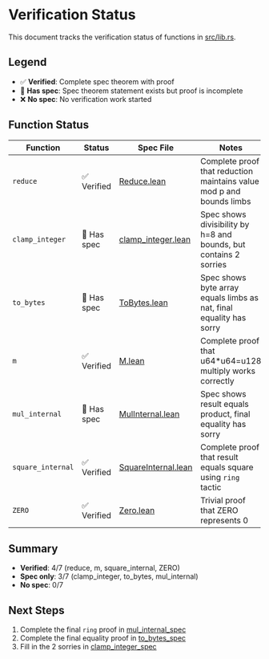 # Verification Status

This document tracks the verification status of functions in [src/lib.rs](src/lib.rs).

## Legend

- ✅ **Verified**: Complete spec theorem with proof
- 📝 **Has spec**: Spec theorem statement exists but proof is incomplete
- ❌ **No spec**: No verification work started

## Function Status

| Function | Status | Spec File | Notes |
|----------|--------|-----------|-------|
| `reduce` | ✅ Verified | [Reduce.lean](verify/Verify/Proofs/Reduce.lean) | Complete proof that reduction maintains value mod p and bounds limbs |
| `clamp_integer` | 📝 Has spec | [clamp_integer.lean](verify/Verify/Proofs/clamp_integer.lean) | Spec shows divisibility by h=8 and bounds, but contains 2 sorries |
| `to_bytes` | 📝 Has spec | [ToBytes.lean](verify/Verify/Proofs/ToBytes.lean) | Spec shows byte array equals limbs as nat, final equality has sorry |
| `m` | ✅ Verified | [M.lean](verify/Verify/Proofs/M.lean) | Complete proof that u64*u64=u128 multiply works correctly |
| `mul_internal` | 📝 Has spec | [MulInternal.lean](verify/Verify/Proofs/MulInternal.lean) | Spec shows result equals product, final equality has sorry |
| `square_internal` | ✅ Verified | [SquareInternal.lean](verify/Verify/Proofs/SquareInternal.lean) | Complete proof that result equals square using `ring` tactic |
| `ZERO` | ✅ Verified | [Zero.lean](verify/Verify/Proofs/Zero.lean) | Trivial proof that ZERO represents 0 |

## Summary

- **Verified**: 4/7 (reduce, m, square_internal, ZERO)
- **Spec only**: 3/7 (clamp_integer, to_bytes, mul_internal)
- **No spec**: 0/7

## Next Steps

1. Complete the final `ring` proof in [mul_internal_spec](verify/Verify/Proofs/MulInternal.lean:131)
2. Complete the final equality proof in [to_bytes_spec](verify/Verify/Proofs/ToBytes.lean:39)
3. Fill in the 2 sorries in [clamp_integer_spec](verify/Verify/Proofs/clamp_integer.lean:70-73)
